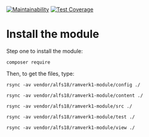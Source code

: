 [![Maintainability](https://api.codeclimate.com/v1/badges/da774b3c3574d6af9470/maintainability)](https://codeclimate.com/github/alfs18/ramverk1-module/maintainability)
[![Test Coverage](https://api.codeclimate.com/v1/badges/da774b3c3574d6af9470/test_coverage)](https://codeclimate.com/github/alfs18/ramverk1-module/test_coverage)


Install the module
===================

Step one to install the module:

`composer require`

Then, to get the files, type:

`rsync -av vendor/alfs18/ramverk1-module/config ./`

`rsync -av vendor/alfs18/ramverk1-module/content ./`

`rsync -av vendor/alfs18/ramverk1-module/src ./`

`rsync -av vendor/alfs18/ramverk1-module/test ./`

`rsync -av vendor/alfs18/ramverk1-module/view ./`
